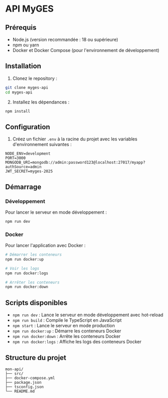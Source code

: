 # API MyGES

## Prérequis

- Node.js (version recommandée : 18 ou supérieure)
- npm ou yarn
- Docker et Docker Compose (pour l'environnement de développement)

## Installation

1. Clonez le repository :
```bash
git clone myges-api
cd myges-api
```

2. Installez les dépendances :
```bash
npm install
```

## Configuration

1. Créez un fichier `.env` à la racine du projet avec les variables d'environnement suivantes :
```env
NODE_ENV=development
PORT=3000
MONGODB_URI=mongodb://admin:password123@localhost:27017/myapp?authSource=admin
JWT_SECRET=myges-2025
```

## Démarrage

### Développement

Pour lancer le serveur en mode développement :
```bash
npm run dev
```

### Docker

Pour lancer l'application avec Docker :
```bash
# Démarrer les conteneurs
npm run docker:up

# Voir les logs
npm run docker:logs

# Arrêter les conteneurs
npm run docker:down
```

## Scripts disponibles

- `npm run dev` : Lance le serveur en mode développement avec hot-reload
- `npm run build` : Compile le TypeScript en JavaScript
- `npm start` : Lance le serveur en mode production
- `npm run docker:up` : Démarre les conteneurs Docker
- `npm run docker:down` : Arrête les conteneurs Docker
- `npm run docker:logs` : Affiche les logs des conteneurs Docker
## Structure du projet

```
mon-api/
├── src/           
├── docker-compose.yml
├── package.json
├── tsconfig.json
└── README.md
```
